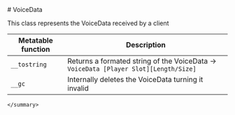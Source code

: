 <type name="VoiceData" category="classfunc" is="class">
	<summary>
# VoiceData

This class represents the VoiceData received by a client<br>

| Metatable function | Description |
|-------|------|
| `__tostring` | Returns a formated string of the VoiceData -> `VoiceData [Player Slot][Length/Size]` |
| `__gc` | Internally deletes the VoiceData turning it invalid |
	</summary>
</type>